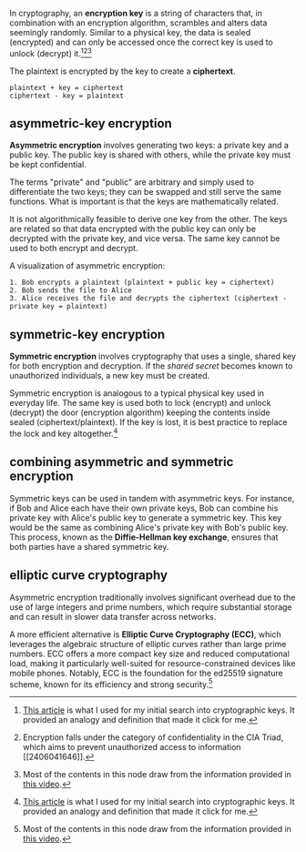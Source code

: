 In cryptography, an **encryption key** is a string of characters that, in combination with an encryption algorithm, scrambles and alters data seemingly randomly. Similar to a physical key, the data is sealed (encrypted) and can only be accessed once the correct key is used to unlock (decrypt) it.[^1][^2][^3]

The plaintext is encrypted by the key to create a **ciphertext**.

```
plaintext + key = ciphertext
ciphertext - key = plaintext
```

## asymmetric-key encryption
**Asymmetric encryption** involves generating two keys: a private key and a public key. The public key is shared with others, while the private key must be kept confidential.

The terms "private" and "public" are arbitrary and simply used to differentiate the two keys; they can be swapped and still serve the same functions. What is important is that the keys are mathematically related.

It is not algorithmically feasible to derive one key from the other. The keys are related so that data encrypted with the public key can only be decrypted with the private key, and vice versa. The same key cannot be used to both encrypt and decrypt.

A visualization of asymmetric encryption:

```
1. Bob encrypts a plaintext (plaintext + public key = ciphertext) 
2. Bob sends the file to Alice
3. Alice receives the file and decrypts the ciphertext (ciphertext - private key = plaintext)
```

## symmetric-key encryption
**Symmetric encryption** involves cryptography that uses a single, shared key for both encryption and decryption. If the *shared secret* becomes known to unauthorized individuals, a new key must be created.

Symmetric encryption is analogous to a typical physical key used in everyday life. The same key is used both to lock (encrypt) and unlock (decrypt) the door (encryption algorithm) keeping the contents inside sealed (ciphertext/plaintext). If the key is lost, it is best practice to replace the lock and key altogether.[^1]

## combining asymmetric and symmetric encryption
Symmetric keys can be used in tandem with asymmetric keys. For instance, if Bob and Alice each have their own private keys, Bob can combine his private key with Alice's public key to generate a symmetric key. This key would be the same as combining Alice's private key with Bob's public key. This process, known as the **Diffie-Hellman key exchange**, ensures that both parties have a shared symmetric key.

## elliptic curve cryptography
Asymmetric encryption traditionally involves significant overhead due to the use of large integers and prime numbers, which require substantial storage and can result in slower data transfer across networks. 

A more efficient alternative is **Elliptic Curve Cryptography (ECC)**, which leverages the algebraic structure of elliptic curves rather than large prime numbers. ECC offers a more compact key size and reduced computational load, making it particularly well-suited for resource-constrained devices like mobile phones. Notably, ECC is the foundation for the ed25519 signature scheme, known for its efficiency and strong security.[^3]

[^1]: [This article](https://www.cloudflare.com/learning/ssl/what-is-a-cryptographic-key/) is what I used for my initial search into cryptographic keys. It provided an analogy and definition that made it click for me.
[^2]: Encryption falls under the category of confidentiality in the CIA Triad, which aims to prevent unauthorized access to information [[2406041646]].
[^3]: Most of the contents in this node draw from the information provided in [this video](https://www.youtube.com/watch?v=6uRI4o5EUkI).
[^3]: [This wiki](https://en.wikipedia.org/wiki/EdDSA) indicates that ed25519's has its basis in elliptic curve cryptography.
